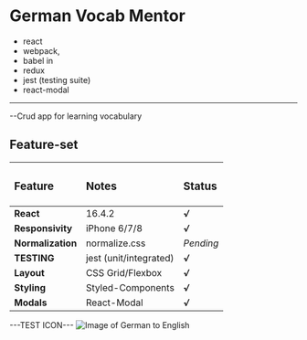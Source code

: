# German Vocab Mentor


+ react
+ webpack, 
+ babel in 
+ redux
+ jest (testing suite)
+ react-modal

---

--Crud app for learning vocabulary

## Feature-set

| <h3>Feature</h3>  | <h3>Notes</h3>         | <h3>Status</h3> |
| :---------------- | :--------------------- | :-------------- |
| **React**         | 16.4.2                 | ***√***         |
| **Responsivity**  | iPhone 6/7/8           | ***√***         |
| **Normalization** | normalize.css          | *Pending*       |
| **TESTING**       | jest (unit/integrated) | ***√***         |
| **Layout**        | CSS Grid/Flexbox       | ***√***         |
| **Styling**       | Styled-Components      | ***√***         |
| **Modals**        | React-Modal            | ***√***         |


---TEST ICON---
![Image of German to English](https://www.dropbox.com/s/48w2brxgauatb79/German-Eng-glossary_preview.png?raw=1)